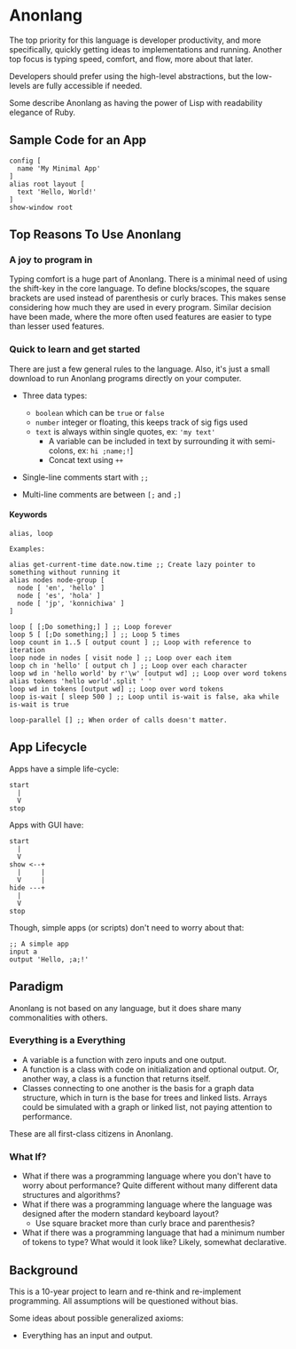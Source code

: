 # Anonlang #

The top priority for this language is developer productivity, and more specifically, quickly getting ideas to implementations and running. Another top focus is typing speed, comfort, and flow, more about that later.

Developers should prefer using the high-level abstractions, but the low-levels are fully accessible if needed.

Some describe Anonlang as having the power of Lisp with readability elegance of Ruby.

<!-- Anonlang: An abstraction of language, that you can program in. -->



## Sample Code for an App ##

    config [
      name 'My Minimal App'
    ]
    alias root layout [
      text 'Hello, World!'
    ]
    show-window root



## Top Reasons To Use Anonlang ##

### A joy to program in ###
Typing comfort is a huge part of Anonlang. There is a minimal need of using the shift-key in the core language. To define blocks/scopes, the square brackets are used instead of parenthesis or curly braces. This makes sense considering how much they are used in every program. Similar decision have been made, where the more often used features are easier to type than lesser used features.

### Quick to learn and get started ###
There are just a few general rules to the language. Also, it's just a small download to run Anonlang programs directly on your computer.


- Three data types:
  - `boolean` which can be `true` or `false`
  - `number` integer or floating, this keeps track of sig figs used
  - `text` is always within single quotes, ex: `'my text'`
    - A variable can be included in text by surrounding it with semi-colons, ex: `hi ;name;!`]
    - Concat text using `++`

- Single-line comments start with `;;`
- Multi-line comments are between `[;` and `;]`


#### Keywords ####

    alias, loop

    Examples:

    alias get-current-time date.now.time ;; Create lazy pointer to something without running it
    alias nodes node-group [
      node [ 'en', 'hello' ]
      node [ 'es', 'hola' ]
      node [ 'jp', 'konnichiwa' ]
    ]

    loop [ [;Do something;] ] ;; Loop forever
    loop 5 [ [;Do something;] ] ;; Loop 5 times
    loop count in 1..5 [ output count ] ;; Loop with reference to iteration
    loop node in nodes [ visit node ] ;; Loop over each item
    loop ch in 'hello' [ output ch ] ;; Loop over each character
    loop wd in 'hello world' by r'\w' [output wd] ;; Loop over word tokens
    alias tokens 'hello world'.split ' '
    loop wd in tokens [output wd] ;; Loop over word tokens
    loop is-wait [ sleep 500 ] ;; Loop until is-wait is false, aka while is-wait is true

    loop-parallel [] ;; When order of calls doesn't matter.



## App Lifecycle ##

Apps have a simple life-cycle:

    start
      |
      V
    stop

Apps with GUI have:

    start
      |
      V
    show <--+
      |     |
      V     |
    hide ---+
      |
      V
    stop

Though, simple apps (or scripts) don't need to worry about that:

    ;; A simple app
    input a
    output 'Hello, ;a;!'



## Paradigm ##
Anonlang is not based on any language, but it does share many commonalities with others.

### Everything is a Everything ###

- A variable is a function with zero inputs and one output.
- A function is a class with code on initialization and optional output. Or, another way, a class is a function that returns itself.
- Classes connecting to one another is the basis for a graph data structure, which in turn is the base for trees and linked lists. Arrays could be simulated with a graph or linked list, not paying attention to performance.

These are all first-class citizens in Anonlang.

### What If? ###

- What if there was a programming language where you don't have to worry about performance? Quite different without many different data structures and algorithms?
- What if there was a programming language where the language was designed after the modern standard keyboard layout?
  - Use square bracket more than curly brace and parenthesis?
- What if there was a programming language that had a minimum number of tokens to type? What would it look like? Likely, somewhat declarative.



## Background ##
This is a 10-year project to learn and re-think and re-implement programming. All assumptions will be questioned without bias.

Some ideas about possible generalized axioms:

- Everything has an input and output.





<!-- Design Philosophy: Re-using common syntax is NOT a requirement. -->
